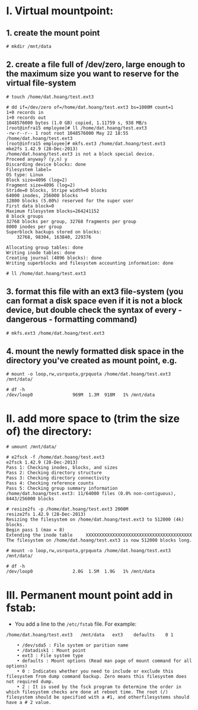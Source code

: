# I. Virtual mountpoint:
## 1. create the mount point
```
# mkdir /mnt/data
```

## 2. create a file full of /dev/zero, large enough to the maximum size you want to reserve for the virtual file-system
```
# touch /home/dat.hoang/test.ext3

# dd if=/dev/zero of=/home/dat.hoang/test.ext3 bs=1000M count=1
1+0 records in
1+0 records out
1048576000 bytes (1.0 GB) copied, 1.11759 s, 938 MB/s
[root@infra15 employee]# ll /home/dat.hoang/test.ext3
-rw-r--r-- 1 root root 1048576000 May 22 18:55 /home/dat.hoang/test.ext3
[root@infra15 employee]# mkfs.ext3 /home/dat.hoang/test.ext3
mke2fs 1.42.9 (28-Dec-2013)
/home/dat.hoang/test.ext3 is not a block special device.
Proceed anyway? (y,n) y
Discarding device blocks: done                            
Filesystem label=
OS type: Linux
Block size=4096 (log=2)
Fragment size=4096 (log=2)
Stride=0 blocks, Stripe width=0 blocks
64000 inodes, 256000 blocks
12800 blocks (5.00%) reserved for the super user
First data block=0
Maximum filesystem blocks=264241152
8 block groups
32768 blocks per group, 32768 fragments per group
8000 inodes per group
Superblock backups stored on blocks: 
    32768, 98304, 163840, 229376

Allocating group tables: done                            
Writing inode tables: done                            
Creating journal (4096 blocks): done
Writing superblocks and filesystem accounting information: done

# ll /home/dat.hoang/test.ext3
```

## 3. format this file with an ext3 file-system (you can format a disk space even if it is not a block device, but double check the syntax of every - dangerous - formatting command)
```
# mkfs.ext3 /home/dat.hoang/test.ext3
```

## 4. mount the newly formatted disk space in the directory you've created as mount point, e.g.
```
# mount -o loop,rw,usrquota,grpquota /home/dat.hoang/test.ext3 /mnt/data/

# df -h
/dev/loop0               969M  1.3M  918M   1% /mnt/data
```

# II. add more space to (trim the size of) the directory:

```
# umount /mnt/data/

# e2fsck -f /home/dat.hoang/test.ext3 
e2fsck 1.42.9 (28-Dec-2013)
Pass 1: Checking inodes, blocks, and sizes
Pass 2: Checking directory structure
Pass 3: Checking directory connectivity
Pass 4: Checking reference counts
Pass 5: Checking group summary information
/home/dat.hoang/test.ext3: 11/64000 files (0.0% non-contiguous), 8443/256000 blocks

# resize2fs -p /home/dat.hoang/test.ext3 2000M
resize2fs 1.42.9 (28-Dec-2013)
Resizing the filesystem on /home/dat.hoang/test.ext3 to 512000 (4k) blocks.
Begin pass 1 (max = 8)
Extending the inode table     XXXXXXXXXXXXXXXXXXXXXXXXXXXXXXXXXXXXXXXX
The filesystem on /home/dat.hoang/test.ext3 is now 512000 blocks long.

# mount -o loop,rw,usrquota,grpquota /home/dat.hoang/test.ext3 /mnt/data/

# df -h
/dev/loop0               2.0G  1.5M  1.9G   1% /mnt/data
```

# III. Permanent mount point add in fstab:
- You add a line to the `/etc/fstab` file. For example:
```
/home/dat.hoang/test.ext3   /mnt/data   ext3    defaults    0 1

    • /dev/sda5 : File system or parition name
    • /datadisk1 : Mount point
    • ext3 : File system type
    • defaults : Mount options (Read man page of mount command for all options)
    • 0 : Indicates whether you need to include or exclude this filesystem from dump command backup. Zero means this filesystem does not required dump.
    • 2 : It is used by the fsck program to determine the order in which filesystem checks are done at reboot time. The root (/) filesystem should be specified with a #1, and otherfilesystems should have a # 2 value.
```
